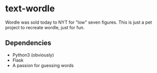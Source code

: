 # text-wordle
Wordle was sold today to NYT for "low" seven figures.
This is just a pet project to recreate wordle, just for fun.

## Dependencies
 - Python3 (obviously)
 - Flask
 - A passion for guessing words
